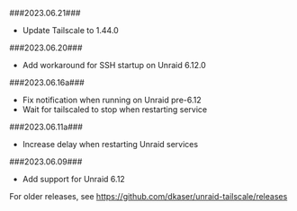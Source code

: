 ###2023.06.21###
- Update Tailscale to 1.44.0

###2023.06.20###
- Add workaround for SSH startup on Unraid 6.12.0

###2023.06.16a###
- Fix notification when running on Unraid pre-6.12
- Wait for tailscaled to stop when restarting service

###2023.06.11a###
- Increase delay when restarting Unraid services

###2023.06.09###
- Add support for Unraid 6.12

For older releases, see https://github.com/dkaser/unraid-tailscale/releases